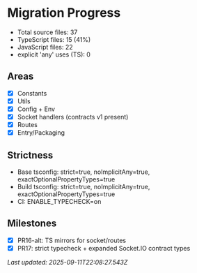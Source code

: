 # Migration Progress

- Total source files: 37
- TypeScript files: 15 (41%)
- JavaScript files: 22
- explicit 'any' uses (TS): 0

## Areas
- [x] Constants
- [x] Utils
- [x] Config + Env
- [x] Socket handlers (contracts v1 present)
- [x] Routes
- [x] Entry/Packaging

## Strictness
- Base tsconfig: strict=true, noImplicitAny=true, exactOptionalPropertyTypes=true
- Build tsconfig: strict=true, noImplicitAny=true, exactOptionalPropertyTypes=true
- CI: ENABLE_TYPECHECK=on

## Milestones
- [x] PR16-alt: TS mirrors for socket/routes
- [x] PR17: strict typecheck + expanded Socket.IO contract types

_Last updated: 2025-09-11T22:08:27.543Z_
